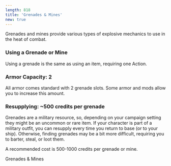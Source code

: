 ```yaml
---
length: 818
title: 'Grenades & Mines'
new: true
---
```


Grenades and mines provide various types of explosive mechanics to use in the heat of combat.

### Using a Grenade or Mine
Using a grenade is the same as using an item, requiring one Action.

### Armor Capacity: 2
All armor comes standard with 2 grenade slots. Some armor and mods allow you to increase this amount.

### Resupplying: ~500 credits per grenade
Grenades are a military resource, so, depending on your campaign setting they might be an uncommon or rare item. If your
character is part of a military outfit, you can resupply every time you return to base (or to your ship). Otherwise,
finding grenades may be a bit more difficult, requiring you to barter, steal, or loot them.

A recommended cost is 500-1000 credits per grenade or mine.

<v-btn to="/phb/grenades" color="primary">Grenades & Mines</v-btn>